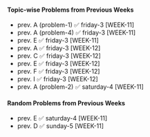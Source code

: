 #### Topic-wise Problems from Previous Weeks
- prev. A (problem-1) ✅ friday-3 [WEEK-11]
- prev. A (problem-4) ✅ friday-3 [WEEK-11]
- prev. E ✅ friday-3 [WEEK-11]
- prev. A ✅ friday-3 [WEEK-12]
- prev. C ✅ friday-3 [WEEK-12]
- prev. E ✅ friday-3 [WEEK-12]
- prev. F ✅ friday-3 [WEEK-12]
- prev. I ✅ friday-3 [WEEK-12]
- prev. A (problem-2) ✅ saturday-4 [WEEK-11]

#### Random Problems from Previous Weeks
- prev. E ✅ saturday-4 [WEEK-11]
- prev. D ✅ sunday-5 [WEEK-11]

